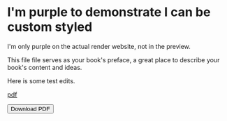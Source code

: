 # I'm purple to demonstrate I can be custom styled

I'm only purple on the actual render website, not in the preview.

This file file serves as your book's preface, a great place to describe your book's content and ideas.

Here is some test edits.

[pdf](https://www.gitbook.com/download/pdf/book/sibyl229/testing/v/release-0.0.1)

<button id="download-pdf">Download PDF</button>

<script   src="https://code.jquery.com/jquery-1.12.4.min.js"   integrity="sha256-ZosEbRLbNQzLpnKIkEdrPv7lOy9C27hHQ+Xp8a4MxAQ="   crossorigin="anonymous"></script>

<script>
alert('aaa');
$('#download-pdf').click(function(){
  var v = $('.version-select option:selected').value();
  alert(v);
});
</script>